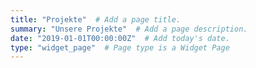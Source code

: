 ```yaml
---
title: "Projekte"  # Add a page title.
summary: "Unsere Projekte"  # Add a page description.
date: "2019-01-01T00:00:00Z"  # Add today's date.
type: "widget_page"  # Page type is a Widget Page
---
```

